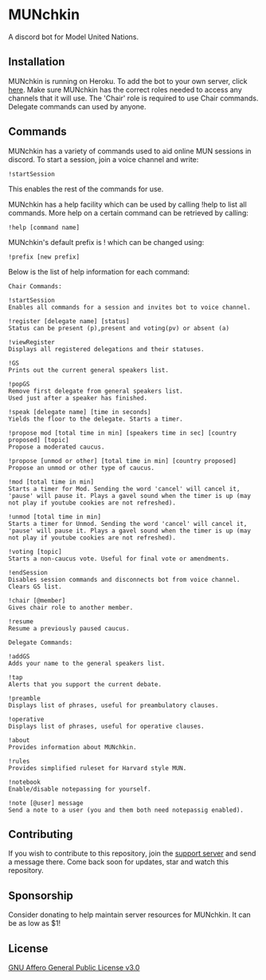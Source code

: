 # MUNchkin

A discord bot for Model United Nations.

## Installation

MUNchkin is running on Heroku. To add the bot to your own server, click [here](https://top.gg/bot/767330479757197323).
Make sure MUNchkin has the correct roles needed to access any channels that it will use.
The 'Chair' role is required to use Chair commands. Delegate commands can used by anyone.

## Commands

MUNchkin has a variety of commands used to aid online MUN sessions in discord. To start a session, join a voice channel and write:

```
!startSession
```
This enables the rest of the commands for use.

MUNchkin has a help facility which can be used by calling !help to list all commands. More help on a certain command can be retrieved by calling:
```
!help [command name]
```
MUNchkin's default prefix is ! which can be changed using:
```
!prefix [new prefix]
```

Below is the list of help information for each command:
```
Chair Commands:

!startSession 
Enables all commands for a session and invites bot to voice channel.

!register [delegate name] [status]
Status can be present (p),present and voting(pv) or absent (a)

!viewRegister
Displays all registered delegations and their statuses.

!GS
Prints out the current general speakers list.

!popGS
Remove first delegate from general speakers list.
Used just after a speaker has finished.

!speak [delegate name] [time in seconds]
Yields the floor to the delegate. Starts a timer.

!propose mod [total time in min] [speakers time in sec] [country proposed] [topic]
Propose a moderated caucus.

!propose [unmod or other] [total time in min] [country proposed]
Propose an unmod or other type of caucus.

!mod [total time in min]
Starts a timer for Mod. Sending the word 'cancel' will cancel it, 'pause' will pause it. Plays a gavel sound when the timer is up (may not play if youtube cookies are not refreshed).

!unmod [total time in min]
Starts a timer for Unmod. Sending the word 'cancel' will cancel it, 'pause' will pause it. Plays a gavel sound when the timer is up (may not play if youtube cookies are not refreshed).

!voting [topic]
Starts a non-caucus vote. Useful for final vote or amendments.

!endSession
Disables session commands and disconnects bot from voice channel.
Clears GS list.

!chair [@member]
Gives chair role to another member.

!resume
Resume a previously paused caucus.

Delegate Commands:

!addGS
Adds your name to the general speakers list.

!tap
Alerts that you support the current debate.

!preamble
Displays list of phrases, useful for preambulatory clauses.

!operative
Displays list of phrases, useful for operative clauses.

!about
Provides information about MUNchkin.

!rules
Provides simplified ruleset for Harvard style MUN.

!notebook
Enable/disable notepassing for yourself.

!note [@user] message
Send a note to a user (you and them both need notepassig enabled).
```


## Contributing
If you wish to contribute to this repository, join the [support server](https://discord.gg/3rJHKYZ8wQ) and send a message there. Come back soon for updates, star and watch this repository.

## Sponsorship
Consider donating to help maintain server resources for MUNchkin. It can be as low as $1!

## License
[GNU Affero General Public License v3.0](https://www.gnu.org/licenses/agpl-3.0.en.html)
